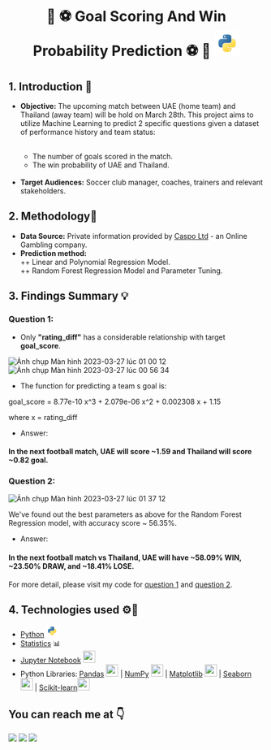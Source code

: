 # <h1 align="center">:game_die: :soccer: Goal Scoring And Win Probability Prediction :soccer: :game_die: <img src="https://github.com/PrinceCorwin/Useful-tech-icons/blob/main/images/python.png" width="50" height="50"></h1>

## **1. Introduction** :pushpin:
<ul>
<li><strong>Objective:</strong> The upcoming match between UAE (home team) and Thailand (away team) will be hold on March 28th. This project aims to utilize Machine Learning to predict 2 specific questions given a dataset of performance history and team status:</li>
<br>
<ul>
<li>The number of goals scored in the match.</li> 
<li>The win probability of UAE and Thailand.</li>
</ul>
<br>
<li><strong>Target Audiences:</strong> Soccer club manager, coaches, trainers and relevant stakeholders.</li>
</ul>

## **2. Methodology**:microscope:

- **Data Source:** Private information provided by <a href="https://www.linkedin.com/company/caspo-one/?trk=public_profile_experience-item_profile-section-card_image-click&originalSubdomain=ph">Caspo Ltd</a> - an Online Gambling company.
- **Prediction method:**<br>
++ Linear and Polynomial Regression Model.<br>
++ Random Forest Regression Model and Parameter Tuning.

## **3. Findings Summary** :bulb:

<h3>Question 1:</h3>

- Only <strong>"rating_diff"</strong> has a considerable relationship with target <strong>goal_score</strong>.

<img width="602" alt="Ảnh chụp Màn hình 2023-03-27 lúc 01 00 12" src="https://user-images.githubusercontent.com/104643138/227791792-3b687147-11f2-443d-a8c2-2f42f86a7f2d.png">

<img width="602" alt="Ảnh chụp Màn hình 2023-03-27 lúc 00 56 34" src="https://user-images.githubusercontent.com/104643138/227791619-bc657e5c-7e79-4556-a5e9-8ffbf34dd251.png">

- The function for predicting a team s goal is:
                       
goal_score = 8.77e-10 x^3 + 2.079e-06 x^2 + 0.002308 x + 1.15

where x = rating_diff

- Answer:
<h4>In the next football match, UAE will score ~1.59 and Thailand will score ~0.82 goal.</h4>

<h3>Question 2:</h3>

<img width="659" alt="Ảnh chụp Màn hình 2023-03-27 lúc 01 37 12" src="https://user-images.githubusercontent.com/104643138/227793801-4cc78cf0-bf6f-4934-b4dc-b1a540e60574.png">

We've found out the best parameters as above for the Random Forest Regression model, with accuracy score ~ 56.35%. 

- Answer:
<h4>In the next football match vs Thailand, UAE will have ~58.09% WIN, ~23.50% DRAW, and ~18.41% LOSE.</h4>

For more detail, please visit my code for <a href="https://github.com/phucthichlai/Soccer-Match-Prediction/blob/main/Goal%20Prediction%20(question%201).ipynb">question 1</a> and <a href="https://github.com/phucthichlai/Soccer-Match-Prediction/blob/main/Win%20Probability%20(question%202).ipynb">question 2</a>.

## 4. Technologies used ⚙️:satellite:
- [Python](https://coursera.org/share/9633cd154ac74544f87f83434258a90b) <img src="https://github.com/PrinceCorwin/Useful-tech-icons/blob/main/images/python.png" width="24" height="24">
- [Statistics](https://www.sagepub.com/sites/default/files/upm-binaries/33663_Chapter4.pdf) :bar_chart:
- [Jupyter Notebook](https://jupyter.org/) <img src="https://user-images.githubusercontent.com/104643138/226098051-177ede6d-3fe5-49a8-8f57-446caf49f94c.png" width="24" height="24">
- Python Libraries: [Pandas](https://pandas.pydata.org/) <img src="https://user-images.githubusercontent.com/104643138/225993416-31cf4034-962c-4842-8821-5a5ccfc8e729.png" width="24" height="24"/> | [NumPy](https://numpy.org/) <img src="https://user-images.githubusercontent.com/104643138/225993758-e1b3af8b-47a0-405d-90ff-b2edeeac3d37.png" width="24" height="24"/> | [Matplotlib](https://matplotlib.org/) <img src="https://user-images.githubusercontent.com/104643138/225994026-078da32e-a169-4f83-9fa4-fc0d00c911c1.png" width="24" height="24"/>
| [Seaborn](https://seaborn.pydata.org/) <img src="https://user-images.githubusercontent.com/104643138/225994199-d9f150a0-27b6-44bc-a581-2e21d7d0e9af.svg" width="24" height="24"/> | [Scikit-learn](https://scikit-learn.org/)<img src="https://user-images.githubusercontent.com/104643138/226148658-1612b9c8-9995-41ec-b3ce-5864f39b61d9.jpeg" width="24" height="24"/>

## You can reach me at 👇
<img href="https://www.facebook.com/dobaophuc98/" src="https://img.shields.io/badge/Facebook-@dobaophuc98-1877F2?style=for-the-badge&logo=Facebook"/>
<img href="https://www.linkedin.com/in/andy-data-analyst/" src="https://img.shields.io/badge/LinkedIn-@Andy_data_analyst-0A66C2?style=for-the-badge&logo=LinkedIn"/>
<img src="https://img.shields.io/badge/Gmail-dobaophuc1998@gmail.com-EA4335?style=for-the-badge&logo=Gmail"/>
